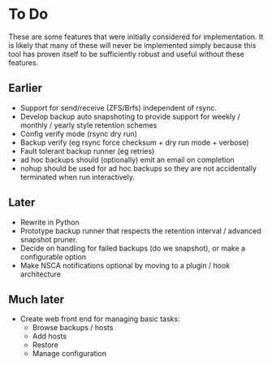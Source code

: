# To Do

These are some features that were initially considered for implementation. It is likely that
many of these will never be implemented simply because this tool has proven itself to be sufficiently robust
and useful without these features.

## Earlier
* Support for send/receive (ZFS/Brfs) independent of rsync.
* Develop backup auto snapshoting to provide support for weekly / monthly / yearly style retention schemes
* Config verify mode (rsync dry run)
* Backup verify (eg rsync force checksum + dry run mode + verbose)
* Fault tolerant backup runner (eg retries)
* ad hoc backups should (optionally) emit an email on completion
* nohup should be used for ad hoc backups so they are not accidentally
terminated when run interactively.

## Later

* Rewrite in Python
* Prototype backup runner that respects the retention interval / advanced
snapshot pruner.
* Decide on handling for failed backups (do we snapshot), or make a configurable
option
* Make NSCA notifications optional by moving to a plugin / hook architecture

## Much later

* Create web front end for managing basic tasks:
  - Browse backups / hosts
  - Add hosts
  - Restore
  - Manage configuration
